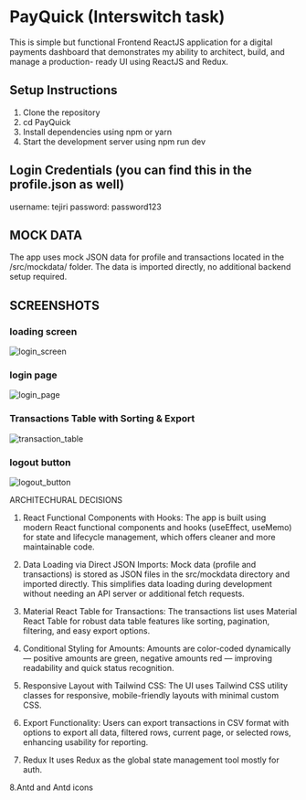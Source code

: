 # PayQuick (Interswitch task)
This is simple but functional Frontend ReactJS application for a digital payments  dashboard that demonstrates my ability to architect, build, and manage a production- ready UI using ReactJS and Redux.


## Setup Instructions

1. Clone the repository
2. cd PayQuick
3. Install dependencies using npm or yarn
4. Start the development server using npm run dev

## Login Credentials (you can find this in the profile.json as well)
username: tejiri
password: password123

## MOCK DATA

The app uses mock JSON data for profile and transactions located in the /src/mockdata/ folder. The data is imported directly, no additional backend setup required.

## SCREENSHOTS

### loading screen

![login_screen](https://res.cloudinary.com/dcn2e7gon/image/upload/v1754933051/ss4_k0ufk5.png)

### login page

![login_page](https://res.cloudinary.com/dcn2e7gon/image/upload/v1754933052/ss3_v03bv8.png)

### Transactions Table with Sorting & Export

![transaction_table](https://res.cloudinary.com/dcn2e7gon/image/upload/v1754933051/ss2_vdjgdv.png)


### logout button

![logout_button](https://res.cloudinary.com/dcn2e7gon/image/upload/v1754933051/ss1_n6ktg7.png)


ARCHITECHURAL DECISIONS
1. React Functional Components with Hooks:
The app is built using modern React functional components and hooks (useEffect, useMemo) for state and lifecycle management, which offers cleaner and more maintainable code.

2. Data Loading via Direct JSON Imports:
Mock data (profile and transactions) is stored as JSON files in the src/mockdata directory and imported directly. This simplifies data loading during development without needing an API server or additional fetch requests.

3. Material React Table for Transactions:
The transactions list uses Material React Table for robust data table features like sorting, pagination, filtering, and easy export options.

4. Conditional Styling for Amounts:
Amounts are color-coded dynamically — positive amounts are green, negative amounts red — improving readability and quick status recognition.

5. Responsive Layout with Tailwind CSS:
The UI uses Tailwind CSS utility classes for responsive, mobile-friendly layouts with minimal custom CSS.

6. Export Functionality:
Users can export transactions in CSV format with options to export all data, filtered rows, current page, or selected rows, enhancing usability for reporting.

7. Redux
It uses Redux as the global state management tool mostly for auth.

8.Antd and Antd icons
